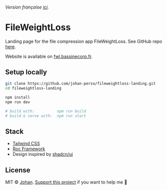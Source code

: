 ###### Version française [ici](https://github.com/johan-perso/fileweightloss-landing/blob/main/README.fr.md).

# FileWeightLoss

Landing page for the file compression app FileWeightLoss. See GitHub repo [here](https://github.com/el2zay/fileweightloss).

Website is available on [fwl.bassinecorp.fr](https://fwl.bassinecorp.fr).

## Setup locally

```bash
git clone https://github.com/johan-perso/fileweightloss-landing.git
cd fileweightloss-landing

npm install
npm run dev

# build with:          npm run build
# build & serve with:  npm run start
```

## Stack

- [Tailwind CSS](https://tailwindcss.com)
- [Roc Framework](https://github.com/johan-perso/roc-framework)
- Design inspired by [shadcn/ui](https://ui.shadcn.com)

## License

MIT © [Johan](https://johanstick.fr/). [Support this project](https://johanstick.fr/#donate) if you want to help me 💙